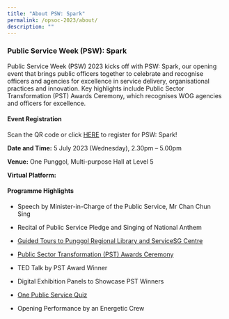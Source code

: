 ```yaml
---
title: "About PSW: Spark"
permalink: /opsoc-2023/about/
description: ""
---
```

### Public Service Week (PSW): Spark
Public Service Week (PSW) 2023 kicks off with PSW: Spark, our opening event that brings public officers together to celebrate and recognise officers and agencies for excellence in service delivery, organisational practices and innovation. Key highlights include Public Sector Transformation (PST) Awards Ceremony, which recognises WOG agencies and officers for excellence. 


#### Event Registration

Scan the QR code or click [HERE](https://www.gevme.com/public-service-week-2023-43276652) to register for PSW: Spark!

**Date and Time:** 5 July 2023 (Wednesday), 2.30pm – 5.00pm

**Venue:** One Punggol, Multi-purpose Hall at Level 5

**Virtual Platform:**

#### Programme Highlights

*   Speech by Minister-in-Charge of the Public Service, Mr Chan Chun Sing 
    
*   Recital of Public Service Pledge and Singing of National Anthem 
    
*   [Guided Tours to Punggol Regional Library and ServiceSG Centre](https://psd-psw-staging.netlify.app/opsoc-2023/guidedtours/) 
    
*   [Public Sector Transformation (PST) Awards Ceremony](https://psd-psw-staging.netlify.app/pswspark/pstac-2023/) 
    
*   TED Talk by PST Award Winner 
    
*   Digital Exhibition Panels to Showcase PST Winners 
    
*   [One Public Service Quiz](https://psd-psw-staging.netlify.app/pswspark/onepsquiz/) 
    
*   Opening Performance by an Energetic Crew